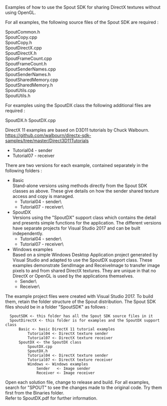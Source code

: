 Examples of how to use the Spout SDK for sharing DirectX textures without using OpenGL.

For all examples, the following source files of the Spout SDK are required :

SpoutCommon.h\
SpoutCopy.cpp\
SpoutCopy.h\
SpoutDirectX.cpp\
SpoutDirectX.h\
SpoutFrameCount.cpp\
SpoutFrameCount.h\
SpoutSenderNames.cpp\
SpoutSenderNames.h\
SpoutSharedMemory.cpp\
SpoutSharedMemory.h\
SpoutUtils.cpp\
SpoutUtils.h  

For examples using the SpoutDX class the following additional files are required :

SpoutDX.h
SpoutDX.cpp

DirectX 11 examples are based on D3D11 tutorials by Chuck Walbourn.\
https://github.com/walbourn/directx-sdk-samples/tree/master/Direct3D11Tutorials
- Tutorial04 - sender
- Tutorial07 - receiver

There are two versions for each example, contained separately in the following folders :
- Basic\
Stand-alone versions using methods directly from the Spout SDK classes as above. These give details on how the sender shared texture access and copy is managed.
	* Tutorial04 - sender\
	* Tutorial07 - receiver\
- SpoutDX\
Versions using the "SpoutDX" support class which contains the detail and presents simple functions for the application. The different versions have separate projects for Visual Studio 2017 and can be built independently.
	* Tutorial04 - sender\
	* Tutorial07 - receiver\
- Windows examples\
Based on a simple Windows Desktop Application project generated by Visual Studio and adapted to use the SpoutDX support class. These examples demonstrate SendImage and ReceiveImage to transfer image pixels to and from shared DirectX textures. They are unique in that no DirectX or OpenGL is used by the applications themselves.
    * Sender\
    * Receiver\

The example project files were created with Visual Studio 2017. To build them, retain the folder structure of the Spout distribution. The Spout SDK files should be in a folder "SpoutSDK" as follows :

      SpoutSDK <- this folder has all the Spout SDK source files in it 
	  SpoutDirectX <- this folder is for examples and the SpoutDX support class
	      Basic <- basic DirectX 11 tutorial examples
	          Tutorial04 <- DirectX texture sender
	          Tutorial07 <- DirectX texture receiver
	      SpoutDX <- the SpoutDX class
			  SpoutDX.cpp
			  SpoutDX.h
	          Tutorial04 <- DirectX texture sender
	          Tutorial07 <- DirectX texture receiver
              Windows <- Windows examples
			      Sender   <- Image sender
			      Receiver <- Image receiver
			  
Open each solution file, change to release and build. For all examples, search for "SPOUT" to see the changes made to the original code. Try them first from the Binaries folder.\
Refer to SpoutDX.pdf for further information.

